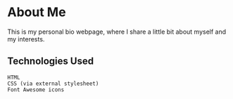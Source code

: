 # About Me

This is my personal bio webpage, where I share a little bit about myself and my interests.

## Technologies Used

    HTML
    CSS (via external stylesheet)
    Font Awesome icons
